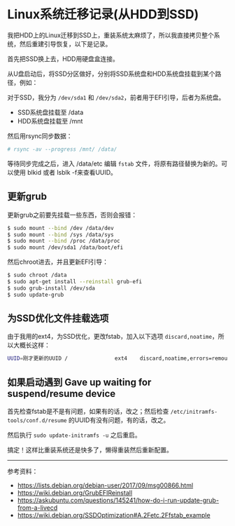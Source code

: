 # Linux系统迁移记录(从HDD到SSD)

我把HDD上的Linux迁移到SSD上，重装系统太麻烦了，所以我直接拷贝整个系统，然后重建引导恢复，以下是记录。

首先把SSD换上去，HDD用硬盘盒连接。

从U盘启动后，将SSD分区做好，分别将SSD系统盘和HDD系统盘挂载到某个路径，例如：

对于SSD，我分为 `/dev/sda1` 和 `/dev/sda2`，前者用于EFI引导，后者为系统盘。

- SSD系统盘挂载至 /data
- HDD系统盘挂载至 /mnt

然后用rsync同步数据：

```bash
# rsync -av --progress /mnt/ /data/
```

等待同步完成之后，进入 /data/etc 编辑 `fstab` 文件，将原有路径替换为新的。可以使用 blkid 或者 lsblk -f来查看UUID。

## 更新grub

更新grub之前要先挂载一些东西，否则会报错：

```bash
$ sudo mount --bind /dev /data/dev
$ sudo mount --bind /sys /data/sys
$ sudo mount --bind /proc /data/proc
$ sudo mount /dev/sda1 /data/boot/efi
```

然后chroot进去，并且更新EFI引导：

```bash
$ sudo chroot /data
$ sudo apt-get install --reinstall grub-efi
$ sudo grub-install /dev/sda
$ sudo update-grub
```

## 为SSD优化文件挂载选项

由于我用的ext4，为SSD优化，更改fstab，加入以下选项 `discard,noatime`，所以大概长这样：

```bash
UUID=刚才更新的UUID /               ext4    discard,noatime,errors=remount-ro 0       1
```

## 如果启动遇到 Gave up waiting for suspend/resume device

首先检查fstab是不是有问题，如果有的话，改之；然后检查 `/etc/initramfs-tools/conf.d/resume` 的UUID有没有问题，有的话，改之。

然后执行 `sudo update-initramfs -u` 之后重启。

搞定！这样比重装系统还是快多了，懒得重装然后重新配置。

---

参考资料：

- https://lists.debian.org/debian-user/2017/09/msg00866.html
- https://wiki.debian.org/GrubEFIReinstall
- https://askubuntu.com/questions/145241/how-do-i-run-update-grub-from-a-livecd
- https://wiki.debian.org/SSDOptimization#A.2Fetc.2Ffstab_example
